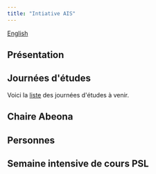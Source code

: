 ```yaml
---
title: "Intiative AIS"
---
```

[English](en/index.md)

## Présentation

## Journées d'études
Voici la [liste](workshops.md) des journées d'études à venir.

## Chaire Abeona

## Personnes

## Semaine intensive de cours PSL
